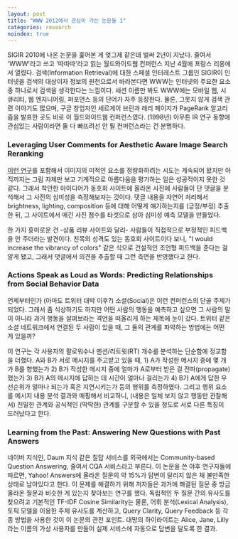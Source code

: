 ```yaml
---
layout: post
title: "WWW 2012에서 관심이 가는 논문들 1"
categories: research
noindex: true
---
```


SIGIR 2010에 나온 논문을 훑어본 게 엊그제 같은데 벌써 2년이 지났다. 줄여서 'WWW'라고 쓰고 '따따따'라고 읽는 월드와이드웹 컨퍼런스 지난 4월에 프랑스 리옹에서 열렸다. 검색(Information Retrieval)에 대한 스페셜 인터레스트 그룹인 SIGIR이 인터넷을 검색의 대상이자 정보의 원천으로서 바라본다면 WWW는 인터넷의 주요한 요소 중 하나로서 검색을 생각한다는 느낌이다. 세션 이름만 봐도 WWW에는 모바일 웹, 시큐리티, 웹 엔지니어링, 퍼포먼스 등의 단어가 자주 등장한다. 물론, 그못지 않게 검색 관련 이야기도 많으며, 구글 창업자인 세르게이 브린과 래리 페이지가 PageRank 알고리즘을 발표한 곳도 바로 이 월드와이드웹 컨퍼런스였다. (1998년) 아무튼 IR 연구 동향에 관심있는 사람이라면 둘 다 빠뜨려선 안 될 컨퍼런스라는 건 분명하다.<!--more-->

### Leveraging User Comments for Aesthetic Aware Image Search Reranking

[이런 연구](http://www.technologyreview.com/news/426144/beauty-now-in-the-eye-of-the-algorithm/)를 포함해서 이미지의 미적인 요소를 정량화하려는 시도는 계속되어 왔지만 아직까지는 그림 자체만 보고 기계적으로 아름다움을 평가하는 일은 성공적이지 못한 것 같다. 그래서 착안한 아이디어가 동호회 사이트에 올라온 사진에 사람들이 단 댓글을 분석해서 그 사진의 심미성을 측정해보자는 것이다. 댓글 내용을 자연어 처리해서 brightness, lighting, composition 등에 대해 어떻게 얘기하는지를 (긍정/부정) 추출한 뒤, 그 사이트에서 매긴 사진 점수를 타겟으로 삼아 심미성 예측 모델을 만들었다.

한 가지 흥미로운 건 -상품 리뷰 사이트와 달리- 사람들이 직접적으로 부정적인 피드백을 안 주더라는 발견이다. 친목의 성격도 있는 동호회 사이트이다 보니, "I would increase the vibrancy of colors" 같은 식으로 건설적인 조언형 피드백을 준다는 걸 알게 됐고, 그래서 댓글에서 의견을 추출할 때 그런 측면을 반영했다고 한다.

### Actions Speak as Loud as Words: Predicting Relationships from Social Behavior Data

언제부터인가 (아마도 트위터 대박 이후?) 소셜(Social)은 이런 컨퍼런스의 단골 주제가 되었다. 그래서 좀 식상하기도 하지만 어떤 사람의 행동을 예측하고 싶으면 그 사람의 말이 아니라 과거 행동을 살펴보라는 격언을 떠올리게 하는 제목에 눈이 갔다. 트위터 같은 소셜 네트워크에서 연결된 두 사람이 있을 때, 그 둘의 관계를 파악하는 방법에는 어떤 게 있을까?

이 연구는 각 사용자의 팔로워수나 멘션/리트윗(RT) 개수를 분석하는 단순함에 정교함을 더했다. A와 B가 서로 메시지를 주고받고 있을 때, 1) A가 작성한 메시지 중에 몇 개가 B를 향했는가 2) B가 작성한 메시지 중에 얼마가 A로부터 받은 걸 전파(propagate)했는가 3) B가 A의 메시지에 답하는 데 시간이 얼마나 걸리는가 4) B가 A에게 답한 우선순위가 얼마나 되는가 혹은 지연시키는가 등의 행위를 측정하였다. 그리고 행위 요소를 메시지 내용 분석 결과와 매핑해서 비교하니, (내용은 일체 보지 않고 행동만 관찰해서) 친밀한 관계와 공식적인 (딱딱한) 관계를 구분할 수 있을 정도로 서로 다른 특징이 드러났다고 한다. 

### Learning from the Past: Answering New Questions with Past Answers

네이버 지식인, Daum 지식 같은 질답 서비스를 외국에서는 Community-based Question Answering, 줄여서 CQA 서비스라고 부른다. 이 논문을 쓴 야후 연구자들에 따르면, Yahoo! Answers에 올라온 질문의 약 15%가 답변이 달리지 않은 채 불만족한 상태로 남아있다고 한다. 이 문제를 해결하기 위해 저자들은 과거에 해결된 질문 중 방금 올라온 질문과 비슷한 게 있는지 찾아보는 연구를 했다. 독립적인 두 질문 간의 유사도를 찾으려고 기본적인 TF-IDF Cosine Similarity는 물론, 어휘 분석(Lexical Analysis), 토픽 모델을 이용한 주제 유사도를 계산하고, Query Clarity, Query Feedback 등 각종 방법을 사용한 것이 이 논문의 관전 포인트. 대망의 하이라이트는 Alice, Jane, Lilly라는 이름의 가상 사용자를 만들어 실제 서비스에 자동으로 답변을 달도록 한 결과.